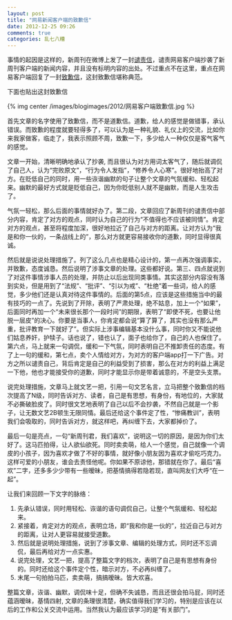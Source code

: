 ```yaml
---
layout: post
title: "网易新闻客户端的致歉信"
date: 2012-12-25 09:26
comments: true
categories: 乱七八糟
---
```


事情的起因是这样的，新周刊在微博上发了一封[谴责信](http://e.weibo.com/1653689003/zbf4E62OD)，谴责网易客户端抄袭了新周刊客户端的新闻内容，并且没有标明内容的出处。不过重点不在这里，重点在网易客户端回复了一封[致歉信](http://e.weibo.com/1974808274/zbhma7bdU)，这封致歉信堪称典范。

下面也贴出这封致歉信

{% img center /images/blogimages/2012/网易客户端致歉信.jpg %}

<!-- more -->

首先文章的名字使用了致歉信，而不是道歉信。道歉，给人的感觉是做错事，承认错误。而致歉的程度就要轻得多了，可以认为是一种礼貌、礼仪上的交流，比如你来我家做客，临走了，我表示照顾不周，致歉一下，多少给人一种仅仅是客气客气的感觉。

文章一开始，清晰明确地承认了抄袭, 而且很认为对方用词太客气了，随后就调侃了自己人，认为“完败原文”，“行为令人发指”，“修养令人心寒”。很好地抬高了对方。在贬低自己的同时，用一些诙谐幽默的句子让整个文章的气氛缓和、轻松起来。幽默的最好方式就是贬低自己，因为你贬低别人就不是幽默，而是人生攻击了。

气氛一轻松，那么后面的事情就好办了。第二段，文章回应了新周刊的谴责信中部分内容，肯定了对方的观点，同时认为自己的行为“不值得也不应该被同情”。肯定对方的观点，甚至将程度加深，很好地拉近了自己与对方的距离。让对方认为“我是和你一伙的，一条战线上的”，那么对方就更容易接收你的道歉，同时显得很真诚。

然后就是说说处理措施了。列了这么几点也是精心设计的，第一点再次强调事实，并致歉，态度诚恳。然后说明了涉事文章的处理。这些都好说。第三、四点就说到了对这件事情涉事人员的处理，并防止以后出现同类事情。其实这部分内容没有落到实处，但是用到了“法规”、“批评”、“引以为戒”、“杜绝”着一些词，给人的感觉，多少他们还是认真对待这件事情的。后面的第5点，应该是这些措施当中的最有技巧的一点了。先说到了开除，表明了严肃处理，绝不姑息，加上一个“如果”，后面同时再加一个“未来很长那个一段时间”的期限，表明了“即使不死，也要让他脱一层皮”的决心。你要是当事人，你肯定都会说“算了算了，其实也没有那么严重，批评教育一下就好了”。但实际上涉事编辑基本没什么事，同时你又不能说他们姑息养奸，护犊子。话也说了，错也认了，面子也给你了，自己的人也保住了。第六点，马上就来一句调侃，缓和一下气氛，同时表明自己不推卸责任的态度。有了上一句的缓和，第七点，卖个人情给对方，为对方的客户端app打一下广告。对方之所以谴责自己，背后肯定是自己的利益受到了损害，那么在对方的利益上满足一下他，他也才能接受你的道歉，同时才能显示你是带着诚意的，不是空头支票。

说完处理措施，文章马上就文艺一把，引用一句文艺名言，立马把整个致歉信的档次提高了N级，同时告诉对方、读者，自己是有思想，有身份，有地位的，大家就不必撕破脸皮了。同时很文艺地表明了自己以后不会抄袭，不然自己就是一个影子，让无数文艺2B顿生无限同情。最后还给这个事件定了性，“惨痛教训”，表明我们会吸取的，同时告诉对方，就这样吧，再纠缠下去，大家都掉价了。

最后一句是亮点，一句“新周刊君，我们喜欢”，说明这一切的原因，是因为你们太好了。这马匹拍得，让人欲仙欲死。同时卖卖萌，给人一个感觉，自己就像一个调皮的小孩子，因为喜欢才做了不好的事情，就好像小朋友因为喜欢才偷吃巧克力。这样可爱的小朋友，谁会去责怪他呢。你如果不原谅他，那错就在你了。最后“喜欢”二字，还多多少少带有一些暧昧，把基情搞得若隐若现，直叫网友们大呼“在一起”。

让我们来回顾一下文字的脉络：

1. 先承认错误，同时用轻松、诙谐的语句调侃自己，让整个气氛缓和、轻松起来。
2. 紧接着，肯定对方的观点，表明立场，即“我和你是一伙的”，拉近自己与对方的距离，让对人更容易就接受道歉。
3. 然后就是说明处理措施，说到了涉事文章、编辑的处理方式，同时还不忘调侃，最后再给对方一点实惠。
4. 说完处理，文艺一把，提高了整篇文字的档次，表明了自己是有思想有身份的。同时还给这个事件定个性，暗示对方，不必再纠缠了。
5. 末尾一句拍拍马匹，卖卖萌，搞搞暧昧。皆大欢喜。

整篇文章，诙谐、幽默，调侃味十足，但确不失诚恳，而且还很会拍马屁，同时还蕴涵暧昧，基情四射, 文章的条理很清楚，确实值得我们学习的，特别是应该在以后的工作和公关交流中运用。当然我认为最应该学习的是“有关部门”。
